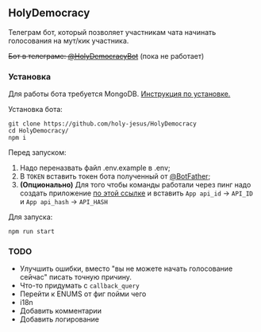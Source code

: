 ## HolyDemocracy

Телеграм бот, который позволяет участникам чата начинать голосования на мут/кик участника. 

~~Бот в телеграме: [@HolyDemocracyBot](https://t.me/HolyDemocracyBot)~~ (пока не работает)

### Установка

Для работы бота требуется MongoDB. [Инструкция по установке.](https://www.mongodb.com/docs/manual/administration/install-community/)

Установка бота:

```
git clone https://github.com/holy-jesus/HolyDemocracy
cd HolyDemocracy/
npm i
```

Перед запуском:
1) Надо переназвать файл .env.example в .env; 
2) В `TOKEN` вставить токен бота полученный от [@BotFather](https://t.me/BotFather);
3) __(Опционально)__ Для того чтобы команды работали через пинг надо создать приложение [по этой ссылке](https://my.telegram.org/apps) и вставить `App api_id` -> `API_ID` и `App api_hash` -> `API_HASH`

Для запуска:

```
npm run start
```

### TODO

- Улучшить ошибки, вместо "вы не можете начать голосование сейчас" писать точную причину.
- Что-то придумать с `callback_query`
- Перейти к ENUMS от фиг пойми чего
- i18n
- Добавить комментарии
- Добавить логирование

